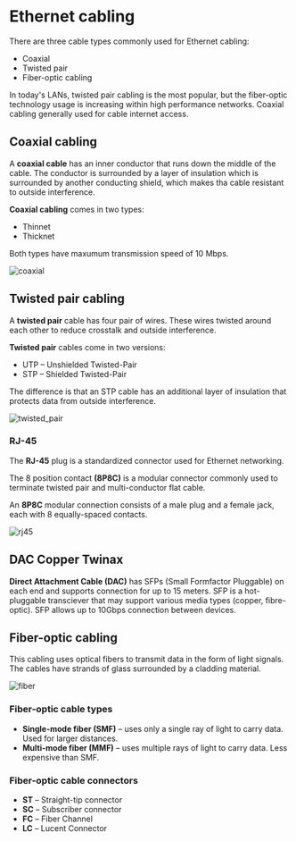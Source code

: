 # Ethernet cabling

There are three cable types commonly used for Ethernet cabling:

- Coaxial
- Twisted pair
- Fiber-optic cabling

In today's LANs, twisted pair cabling is the most popular, but the fiber-optic technology usage is increasing within high performance networks.
Coaxial cabling generally used for cable internet access.

## Coaxial cabling

A **coaxial cable** has an inner conductor that runs down the middle of the cable.
The conductor is surrounded by a layer of insulation which is surrounded by another conducting shield, which makes tha cable resistant to outside interference.

**Coaxial cabling** comes in two types:

- Thinnet
- Thicknet

Both types have maxumum transmission speed of 10 Mbps.

<img src="https://www.dropbox.com/s/0c6rkdbhjturzea/coaxial.jpg?dl=1" alt="coaxial" class="inline" />

## Twisted pair cabling

A **twisted pair** cable has four pair of wires.
These wires twisted around each other to reduce crosstalk and outside interference.

**Twisted pair** cables come in two versions:

- UTP – Unshielded Twisted-Pair
- STP – Shielded Twisted-Pair

The difference is that an STP cable has an additional layer of insulation that protects data from outside interference.

<img src="https://www.dropbox.com/s/cwsv56onotrwrcc/twisted_pair.jpg?dl=1" alt="twisted_pair" class="inline" />

### RJ-45

The **RJ-45** plug is a standardized connector used for Ethernet networking.

The 8 position contact **(8P8C)** is a modular connector commonly used to terminate twisted pair and multi-conductor flat cable.

An **8P8C** modular connection consists of a male plug and a female jack, each with 8 equally-spaced contacts.

<img src="https://www.dropbox.com/s/m1ccihqert3vqgb/rj45.jpg?dl=1" alt="rj45" class="inline" />

## DAC Copper Twinax

**Direct Attachment Cable (DAC)** has SFPs (Small Formfactor Pluggable) on each end and supports connection for up to 15 meters.
SFP is a hot-pluggable transciever that may support various media types (copper, fibre-optic).
SFP allows up to 10Gbps connection between devices.

## Fiber-optic cabling

This cabling uses optical fibers to transmit data in the form of light signals.
The cables have strands of glass surrounded by a cladding material.

<img src="https://www.dropbox.com/s/0dfru7lbvngidkk/fiber_optic.jpg?dl=1" alt="fiber" class="inline" />

### Fiber-optic cable types

- **Single-mode fiber (SMF)** – uses only a single ray of light to carry data. Used for larger distances.
- **Multi-mode fiber (MMF)** – uses multiple rays of light to carry data. Less expensive than SMF.

### Fiber-optic cable connectors

- **ST** – Straight-tip connector
- **SC** – Subscriber connector
- **FC** – Fiber Channel
- **LC** – Lucent Connector
